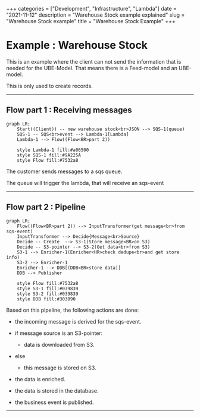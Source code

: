 +++ categories = ["Development", "Infrastructure", "Lambda"]
date = "2021-11-12"
description = "Warehouse Stock example explained"
slug = "Warehouse Stock example"
title = "Warehouse Stock Example"
+++

# Example : Warehouse Stock

This is an example where the client can not send the information that is needed for the UBE-Model.
That means there is a Feed-model and an UBE-model.

This is only used to create records.

----------

## Flow part 1 : Receiving messages
```mermaid
graph LR;
    Start((Client)) -- new warehouse stock<br>JSON --> SQS-1(queue)
    SQS-1 -- SQS<br>event --> Lambda-1[Lambda]
	Lambda-1 --> Flow((Flow<BR>part 2))

	style Lambda-1 fill:#a06500
	style SQS-1 fill:#9A225A
	style Flow fill:#7532a8
```
The customer sends messages to a sqs queue.

The queue will trigger the lambda, that will receive an sqs-event

----------

## Flow part 2 : Pipeline
```mermaid
graph LR;
 	Flow((Flow<BR>part 2)) --> InputTransformer(get message<br>from sqs-event)
	InputTransformer --> Decide{Message<br>Source}
	Decide -- Create  --> S3-1(Store message<BR>on S3)
	Decide -- S3-pointer --> S3-2(Get data<br>from S3)
	S3-1 --> Enricher-1(Enricher<HR>check dedupe<br>and get store info)
	S3-2 --> Enricher-1
	Enricher-1 --> DDB[(DDB<BR>store data)]
	DDB --> Publisher

	style Flow fill:#7532a8
	style S3-1 fill:#039839
	style S3-2 fill:#039839
	style DDB fill:#303090
```
Based on this pipeline, the following actions are done:
- the incoming message is derived for the sqs-event.
- if message source is an S3-pointer:
  - data is downloaded from S3.
- else
  - this message is stored on S3.

- the data is enriched.
- the data is stored in the database.
- the business event is published.

----------
